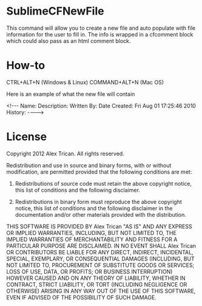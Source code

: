 SublimeCFNewFile
================
This command will allow you to create a new file and auto populate with file information for the user to fill in. The info is wrapped in a cfcomment block which could also pass as an html comment block.

How-to
======
CTRL+ALT+N (Windows & Linux)
COMMAND+ALT+N (Mac OS)

Here is an example of what the new file will contain

&lt;!---
	Name:
	Description:
	Written By:
	Date Created: Fri Aug 01 17:25:46 2010
	History:
----&gt;


License
=======
Copyright 2012 Alex Trican. All rights reserved.

Redistribution and use in source and binary forms, with or without
modification, are permitted provided that the following conditions are met:

1. Redistributions of source code must retain the above copyright notice, this
   list of conditions and the following disclaimer.

2. Redistributions in binary form must reproduce the above copyright notice,
   this list of conditions and the following disclaimer in the documentation
   and/or other materials provided with the distribution.

THIS SOFTWARE IS PROVIDED BY Alex Trican "AS IS" AND ANY EXPRESS OR IMPLIED
WARRANTIES, INCLUDING, BUT NOT LIMITED TO, THE IMPLIED WARRANTIES OF
MERCHANTABILITY AND FITNESS FOR A PARTICULAR PURPOSE ARE DISCLAIMED. IN NO
EVENT SHALL Alex Trican OR CONTRIBUTORS BE LIABLE FOR ANY DIRECT, INDIRECT,
INCIDENTAL, SPECIAL, EXEMPLARY, OR CONSEQUENTIAL DAMAGES (INCLUDING, BUT NOT
LIMITED TO, PROCUREMENT OF SUBSTITUTE GOODS OR SERVICES; LOSS OF USE, DATA, OR
PROFITS; OR BUSINESS INTERRUPTION) HOWEVER CAUSED AND ON ANY THEORY OF
LIABILITY, WHETHER IN CONTRACT, STRICT LIABILITY, OR TORT (INCLUDING NEGLIGENCE
OR OTHERWISE) ARISING IN ANY WAY OUT OF THE USE OF THIS SOFTWARE, EVEN IF
ADVISED OF THE POSSIBILITY OF SUCH DAMAGE.